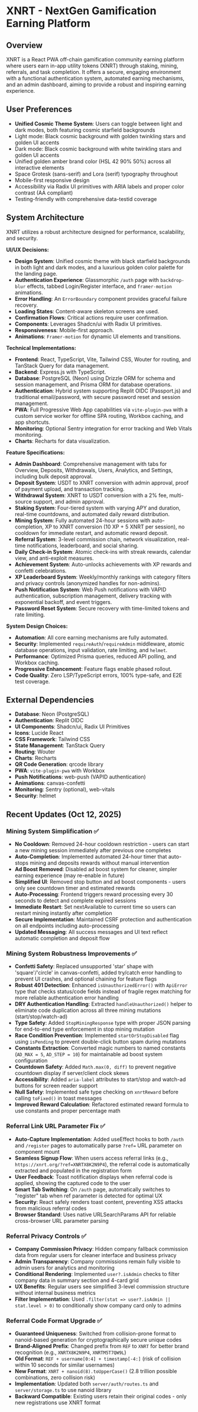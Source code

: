 # XNRT - NextGen Gamification Earning Platform

## Overview
XNRT is a React PWA off-chain gamification community earning platform where users earn in-app utility tokens (XNRT) through staking, mining, referrals, and task completion. It offers a secure, engaging environment with a functional authentication system, automated earning mechanisms, and an admin dashboard, aiming to provide a robust and inspiring earning experience.

## User Preferences
- **Unified Cosmic Theme System**: Users can toggle between light and dark modes, both featuring cosmic starfield backgrounds
- Light mode: Black cosmic background with golden twinkling stars and golden UI accents
- Dark mode: Black cosmic background with white twinkling stars and golden UI accents
- Unified golden amber brand color (HSL 42 90% 50%) across all interactive elements
- Space Grotesk (sans-serif) and Lora (serif) typography throughout
- Mobile-first responsive design
- Accessibility via Radix UI primitives with ARIA labels and proper color contrast (AA compliant)
- Testing-friendly with comprehensive data-testid coverage

## System Architecture
XNRT utilizes a robust architecture designed for performance, scalability, and security.

**UI/UX Decisions:**
- **Design System**: Unified cosmic theme with black starfield backgrounds in both light and dark modes, and a luxurious golden color palette for the landing page.
- **Authentication Experience**: Glassmorphic `/auth` page with `backdrop-blur` effects, tabbed Login/Register interface, and `framer-motion` animations.
- **Error Handling**: An `ErrorBoundary` component provides graceful failure recovery.
- **Loading States**: Content-aware skeleton screens are used.
- **Confirmation Flows**: Critical actions require user confirmation.
- **Components**: Leverages Shadcn/ui with Radix UI primitives.
- **Responsiveness**: Mobile-first approach.
- **Animations**: `Framer-motion` for dynamic UI elements and transitions.

**Technical Implementations:**
- **Frontend**: React, TypeScript, Vite, Tailwind CSS, Wouter for routing, and TanStack Query for data management.
- **Backend**: Express.js with TypeScript.
- **Database**: PostgreSQL (Neon) using Drizzle ORM for schema and session management, and Prisma ORM for database operations.
- **Authentication**: Hybrid system supporting Replit OIDC (Passport.js) and traditional email/password, with secure password reset and session management.
- **PWA**: Full Progressive Web App capabilities via `vite-plugin-pwa` with a custom service worker for offline SPA routing, Workbox caching, and app shortcuts.
- **Monitoring**: Optional Sentry integration for error tracking and Web Vitals monitoring.
- **Charts**: Recharts for data visualization.

**Feature Specifications:**
- **Admin Dashboard**: Comprehensive management with tabs for Overview, Deposits, Withdrawals, Users, Analytics, and Settings, including bulk deposit approval.
- **Deposit System**: USDT to XNRT conversion with admin approval, proof of payment upload, and transaction tracking.
- **Withdrawal System**: XNRT to USDT conversion with a 2% fee, multi-source support, and admin approval.
- **Staking System**: Four-tiered system with varying APY and duration, real-time countdowns, and automated daily reward distribution.
- **Mining System**: Fully automated 24-hour sessions with auto-completion, XP to XNRT conversion (10 XP + 5 XNRT per session), no cooldown for immediate restart, and automatic reward deposit.
- **Referral System**: 3-level commission chain, network visualization, real-time notifications, leaderboard, and social sharing.
- **Daily Check-in System**: Atomic check-ins with streak rewards, calendar view, and anti-exploit measures.
- **Achievement System**: Auto-unlocks achievements with XP rewards and confetti celebrations.
- **XP Leaderboard System**: Weekly/monthly rankings with category filters and privacy controls (anonymized handles for non-admins).
- **Push Notification System**: Web Push notifications with VAPID authentication, subscription management, delivery tracking with exponential backoff, and event triggers.
- **Password Reset System**: Secure recovery with time-limited tokens and rate limiting.

**System Design Choices:**
- **Automation**: All core earning mechanisms are fully automated.
- **Security**: Implemented `requireAuth`/`requireAdmin` middleware, atomic database operations, input validation, rate limiting, and `helmet`.
- **Performance**: Optimized Prisma queries, reduced API polling, and Workbox caching.
- **Progressive Enhancement**: Feature flags enable phased rollout.
- **Code Quality**: Zero LSP/TypeScript errors, 100% type-safe, and E2E test coverage.

## External Dependencies
- **Database**: Neon (PostgreSQL)
- **Authentication**: Replit OIDC
- **UI Components**: Shadcn/ui, Radix UI Primitives
- **Icons**: Lucide React
- **CSS Framework**: Tailwind CSS
- **State Management**: TanStack Query
- **Routing**: Wouter
- **Charts**: Recharts
- **QR Code Generation**: qrcode library
- **PWA**: `vite-plugin-pwa` with Workbox
- **Push Notifications**: web-push (VAPID authentication)
- **Animations**: canvas-confetti
- **Monitoring**: Sentry (optional), web-vitals
- **Security**: helmet

## Recent Updates (Oct 12, 2025)
### Mining System Simplification ✅
- **No Cooldown**: Removed 24-hour cooldown restriction - users can start a new mining session immediately after previous one completes
- **Auto-Completion**: Implemented automated 24-hour timer that auto-stops mining and deposits rewards without manual intervention
- **Ad Boost Removed**: Disabled ad boost system for cleaner, simpler earning experience (may re-enable in future)
- **Simplified UI**: Removed stop button and ad boost components - users only see countdown timer and estimated rewards
- **Auto-Processing**: Frontend triggers reward processing every 30 seconds to detect and complete expired sessions
- **Immediate Restart**: Set nextAvailable to current time so users can restart mining instantly after completion
- **Secure Implementation**: Maintained CSRF protection and authentication on all endpoints including auto-processing
- **Updated Messaging**: All success messages and UI text reflect automatic completion and deposit flow

### Mining System Robustness Improvements ✅
- **Confetti Safety**: Replaced unsupported 'star' shape with 'square'/'circle' in canvas-confetti, added try/catch error handling to prevent UI crashes, and optional chaining for feature flags
- **Robust 401 Detection**: Enhanced `isUnauthorizedError()` with `ApiError` type that checks status/code fields instead of fragile regex matching for more reliable authentication error handling
- **DRY Authentication Handling**: Extracted `handleUnauthorized()` helper to eliminate code duplication across all three mining mutations (start/stop/watch-ad)
- **Type Safety**: Added `StopMiningResponse` type with proper JSON parsing for end-to-end type enforcement in stop mining mutation
- **Race Condition Prevention**: Implemented `startOrStopDisabled` flag using `isPending` to prevent double-click button spam during mutations
- **Constants Extraction**: Converted magic numbers to named constants (`AD_MAX = 5`, `AD_STEP = 10`) for maintainable ad boost system configuration
- **Countdown Safety**: Added `Math.max(0, diff)` to prevent negative countdown display if server/client clock skews
- **Accessibility**: Added `aria-label` attributes to start/stop and watch-ad buttons for screen reader support
- **Null Safety**: Implemented safe type checking on `xnrtReward` before calling `toFixed()` in toast messages
- **Improved Reward Calculation**: Refactored estimated reward formula to use constants and proper percentage math

### Referral Link URL Parameter Fix ✅
- **Auto-Capture Implementation**: Added useEffect hooks to both `/auth` and `/register` pages to automatically parse `?ref=` URL parameter on component mount
- **Seamless Signup Flow**: When users access referral links (e.g., `https://xnrt.org/?ref=XNRTX8K2N9P4`), the referral code is automatically extracted and populated in the registration form
- **User Feedback**: Toast notification displays when referral code is applied, showing the captured code to the user
- **Smart Tab Switching**: On `/auth` page, automatically switches to "register" tab when ref parameter is detected for optimal UX
- **Security**: React safely renders toast content, preventing XSS attacks from malicious referral codes
- **Browser Standard**: Uses native URLSearchParams API for reliable cross-browser URL parameter parsing

### Referral Privacy Controls ✅
- **Company Commission Privacy**: Hidden company fallback commission data from regular users for cleaner interface and business privacy
- **Admin Transparency**: Company commissions remain fully visible to admin users for analytics and monitoring
- **Conditional Rendering**: Implemented `user?.isAdmin` checks to filter company data in summary section and 4-card grid
- **UX Benefits**: Regular users see simplified 3-level commission structure without internal business metrics
- **Filter Implementation**: Used `.filter(stat => user?.isAdmin || stat.level > 0)` to conditionally show company card only to admins

### Referral Code Format Upgrade ✅
- **Guaranteed Uniqueness**: Switched from collision-prone format to nanoid-based generation for cryptographically secure unique codes
- **Brand-Aligned Prefix**: Changed prefix from `REF` to `XNRT` for better brand recognition (e.g., `XNRTX8K2N9P4`, `XNRTM5T7QW9L`)
- **Old Format**: `REF + username[0:4] + timestamp[-4:]` (risk of collision within 10 seconds for similar usernames)
- **New Format**: `XNRT + nanoid(8).toUpperCase()` (2.8 trillion possible combinations, zero collision risk)
- **Implementation**: Updated both `server/auth/routes.ts` and `server/storage.ts` to use nanoid library
- **Backward Compatible**: Existing users retain their original codes - only new registrations use XNRT format